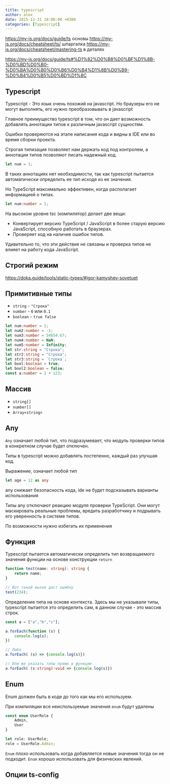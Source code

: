 ```yaml
---
title: typescript
author: alex
date: 2025-12-31 18:00:00 +0300
categories: [Typescript]
---
```


https://my-js.org/docs/guide/ts основы
https://my-js.org/docs/cheatsheet/ts/ шпаргалка
https://my-js.org/docs/cheatsheet/mastering-ts в деталях

https://my-js.org/docs/guide/ts#%D1%82%D0%B8%D0%BF%D1%8B-%D0%BD%D0%B0-%D0%BA%D0%B0%D0%B6%D0%B4%D1%8B%D0%B9-%D0%B4%D0%B5%D0%BD%D1%8C

## Typescript

Typescript - Это язык очень похожий на javascript. Но браузеры его не могут выполнять, его нужно преобразовывать в javascript

Главное преимущество typescript в том, что он дает возможность добавлять аннотации типов к различным javascript сущностям.

Ошибки проверяются на этапе написания кода и видны в IDE или во время сборки проекта.

Строгая типизация позволяет нам держать код под контролем, а аннотации типов позволяют писать надежный код.

````typescript
let num = 1;
````

В таких аннотациях нет необходимости, так как typescript пытается автоматически определить ее тип исходя из ее значения.

Но TypeScript максимально эффективен, когда располагает информацией о типах.

````typescript
let num:number = 1;
````

На высоком уровне tsc (компилятор) делает две вещи:

- Конвертирует версию TypeScript / JavaScript в более старую версию JavaScript, способную работать в браузерах.
- Проверяет код на наличие ошибок типов.

Удивительно то, что эти действия не связаны и проверка типов не влияет на работу кода JavaScript.

## Строгий режим

https://doka.guide/tools/static-types/#igor-kamyshev-sovetuet

## Примитивные типы

- `string` - `"Строка"`
- `number` - `6` или `0.1`
- `boolean` - `true false`

````typescript
let num:number = 1;
let num2:number = -1;
let num3:number = 54654.67;
let num4:number = NaN;
let num5:number = Infinity;
let str:string = "Строка";
let str2:string = "Строка";
let str3:string = `Строка`;
let bool:boolean = true;
let bool2:boolean = false;
const a:number = 1 + 123;
````

## Массив

- `string[]`
- `number[]`
- `Array<string>`

## Any

`Any` означает любой тип, что подразумевает, что модуль проверки типов в конкретном случае будет отключен.

Типы в typescript можно добавлять постепенно, каждый раз улучшая код.

Выражение, означает любой тип

````typescript
let age = 12 as any
````

any снижает безопасность кода, ide не будет подсказывать варианты использования

Типы any отключают реакцию модуля проверки TypeScript. 
Они могут маскировать реальные проблемы, вредить разработчику и подрывать его уверенность в системе типов. 

По возможности нужно избегать их применения

## Функция

Typescript пытается автоматически определить тип возвращаемого значения функции на основе конструкции `return`

```typescript
function test(name: string): string {
    return name;
}

// Вот такой вызов даст ошибку
test(234);
```
 
Определение типа на основе контекста. Здесь мы не указывали типы, typescript пытается это определить сам,
в данном случае - это массив строк.

````typescript
const a = ["a","b","c"];

a.forEach(function (s) {
    console.log(s);
})

// Либо
a.forEach( (s) => {console.log(s)})

// Или же указать типы прямо в функции
a.forEach( (s:string):void => {console.log(s)})
````

## Enum

Enum должен быть в коде до того как мы его используем.
 
При компиляции все неиспользуемые значения `enum` будут удалены

````typescript
const enum UserRole {
    Admin,
    User
}

let role: UserRole;
role = UserRole.Admin;
````

`Enum` плохо использовать когда добавляется новые значения тогда он не подходит.
`Enum` хорошо использовать для физических явлений.

## Опции ts-config
